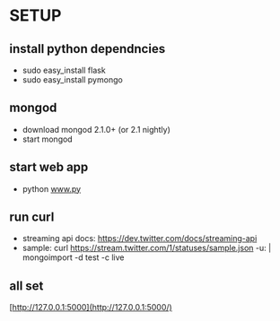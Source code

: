 
SETUP
======

install python dependncies
-----
* sudo easy_install flask
* sudo easy_install pymongo

mongod
-----
* download mongod 2.1.0+ (or 2.1 nightly)
* start mongod

start web app
-----
* python www.py

run curl
-----
* streaming api docs: https://dev.twitter.com/docs/streaming-api
* sample: curl https://stream.twitter.com/1/statuses/sample.json -u<user>:<pass> | mongoimport -d test -c live

all set
-----
[http://127.0.0.1:5000](http://127.0.0.1:5000/)
